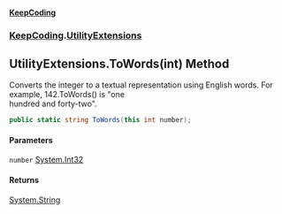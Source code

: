 #### [KeepCoding](index.md 'index')
### [KeepCoding](KeepCoding.md 'KeepCoding').[UtilityExtensions](UtilityExtensions.md 'KeepCoding.UtilityExtensions')
## UtilityExtensions.ToWords(int) Method
Converts the integer to a textual representation using English words. For example, 142.ToWords() is "one  
hundred and forty-two".
```csharp
public static string ToWords(this int number);
```
#### Parameters
<a name='KeepCoding.UtilityExtensions.ToWords(int).number'></a>
`number` [System.Int32](https://docs.microsoft.com/en-us/dotnet/api/System.Int32 'System.Int32')  
  
#### Returns
[System.String](https://docs.microsoft.com/en-us/dotnet/api/System.String 'System.String')  
